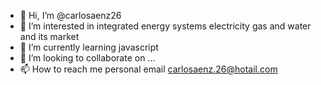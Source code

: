 - 👋 Hi, I’m @carlosaenz26
- 👀 I’m interested in integrated energy systems electricity gas and water and its market
- 🌱 I’m currently learning javascript 
- 💞️ I’m looking to collaborate on ...
- 📫 How to reach me personal email carlosaenz.26@hotail.com

<!---
carlosaenz26/carlosaenz26 is a ✨ special ✨ repository because its `README.md` (this file) appears on your GitHub profile.
You can click the Preview link to take a look at your changes.
--->
